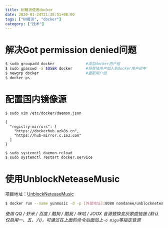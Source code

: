 ```yaml
---
title: 树莓派使用docker
date: 2020-01-24T21:38:51+08:00
tags: ["树莓派", "docker"]
category: ["技术"]
---
```


# 解决Got permission denied问题

```bash
$ sudo groupadd docker				#添加docker用户组
$ sudo gpasswd -a $USER docker		#将登陆用户加入到docker用户组中
$ newgrp docker						#更新用户组
$ docker ps
```

# 配置国内镜像源

```bash
$ sudo vim /etc/docker/daemon.json
```

```
{
  "registry-mirrors": [
    "https://dockerhub.azk8s.cn",
    "https://hub-mirror.c.163.com"
  ]
}
```

```bash
$ sudo systemctl daemon-reload
$ sudo systemctl restart docker.service
```

# 使用UnblockNeteaseMusic

项目地址：[UnblockNeteaseMusic](https://github.com/nondanee/UnblockNeteaseMusic)

```bash
$ docker run --name yunmusic -d -p [外部地址]:8080 nondanee/unblockneteasemusic
```

*使用 QQ / 虾米 / 百度 / 酷狗 / 酷我 / 咪咕 / JOOX 音源替换变灰歌曲链接 (默认仅启用一、五、六)，可通过在上面的命令后面加上`-o migu`等指定音源*